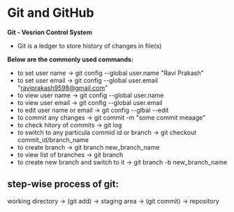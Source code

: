 # Git and GitHub

**Git - Vesrion Control System**

* Git is a ledger to store history of changes in file(s)

**Below are the commonly used commands:** 

* to set user name -> git config --global user.name "Ravi Prakash"
* to set user email -> git config --global user.email "raviprakash9598@gmail.com"
* to view user name -> git config --global user.name
* to view user email -> git config --global user.email
* to edit user name or email -> git config --glbal --edit
* to commit any changes -> git commit -m "some commit meaage"
* to check hitory of commits -> git log
* to switch to any particula commid id or branch -> git checkout commit_id/branch_name
* to create branch -> git branch new_branch_name
* to view list of branches -> git branch
* to create new branch and switch to it -> git branch -b new_branch_name

## step-wise process of git:

working directory -> (git add) -> staging area -> (git commit) -> repository
